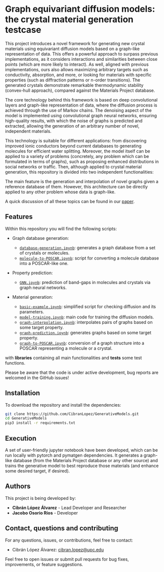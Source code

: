 # Graph equivariant diffusion models: the crystal material generation testcase

This project introduces a novel framework for generating new crystal materials using equivariant diffusion models based on a graph-like representation of data. This offers a powerful approach to surpass previous implementations, as it considers interactions and similarities between close points (which are more likely to interact). As well, aligned with previous implementations, ours also allows maximizing arbitrary targets such as conductivity, absorption, and more, or looking for materials with specific properties (such as diffraction patterns or n-order transitions). The generated crystals demonstrate remarkable thermodynamic stability (convex-hull approach), compared against the Materials Project database. 

The core technology behind this framework is based on deep convolutional layers and graph-like representation of data, where the diffusion process is achieved through the use of Markov chains. The denoising aspect of the model is implemented using convolutional graph neural networks, ensuring high-quality results, with which the noise of graphs is predicted and extracted, allowing the generation of an arbitrary number of novel, independent materials.

This technology is suitable for different applications: from discovering improved ionic conductors beyond current databases to generating molecules for efficient water splitting. Moreover, the model itself can be applied to a variety of problems (concretely, any problem which can be formulated in terms of graphs), such as proposing enhanced distributions in social networks or traffic. Then, although applied to crystal material generation, this repository is divided into two independent functionalities:

The main feature is the generation and interpolation of novel graphs given a reference database of them. However, this architecture can be directly applied to any other problem whose data is graph-like.

A quick discussion of all these topics can be found in our [paper](https://www.overleaf.com/read/cjxhknmhpfpg#d4cb5f).

## Features

Within this repository you will find the following scripts:

- Graph database generation:
  - [`database-generation.ipynb`](database-generation.ipynb): generates a graph database from a set of crystals or molecules.
  - [`molecule-to-POSCAR.ipynb`](molecule-to-POSCAR.ipynb): script for converting a molecule database into a POSCAR-like one.

- Property prediction:
  - [`GNN.ipynb`](GNN.ipynb): prediction of band-gaps in molecules and crystals via graph neural networks.

- Material generation:
  - [`basic-example.ipynb`](basic-example.ipynb): simplified script for checking diffusion and its parameters.
  - [`model-training.ipynb`](model-training.ipynb): main code for training the diffusion models.
  - [`graph-interpolation.ipynb`](graph-interpolation.ipynb): interpolates pairs of graphs based on some target property.
  - [`graph-prediction.ipynb`](graph-prediction.ipynb): generates graphs based on some target property.
  - [`graph-to-POSCAR.ipynb`](graph-to-POSCAR.ipynb): conversion of a graph structure into a POSCAR representing a molecule or a crystal.

with **libraries** containing all main functionalities and **tests** some test functions. 

Please be aware that the code is under active development, bug reports are welcomed in the GitHub issues!

## Installation

To download the repository and install the dependencies:

```bash
git clone https://github.com/CibranLopez/GenerativeModels.git
cd GenerativeModels
pip3 install -r requirements.txt
```

## Execution

A set of user-friendly jupyter notebook have been developed, which can be run locally with pytorch and pymatgen dependencies. It generates a graph-like database (from the Materials Project database or any other source) and trains the generative model to best reproduce those materials (and enhance some desired target, if desired).

## Authors

This project is being developed by:

- **Cibrán López Álvarez** - Lead Developer and Researcher
- **Jacobo Osorio Ríos** - Developer

## Contact, questions and contributing

For any questions, issues, or contributions, feel free to contact:

- Cibrán López Álvarez: [cibran.lopez@upc.edu](mailto:cibran.lopez@upc.edu)

Feel free to open issues or submit pull requests for bug fixes, improvements, or feature suggestions.